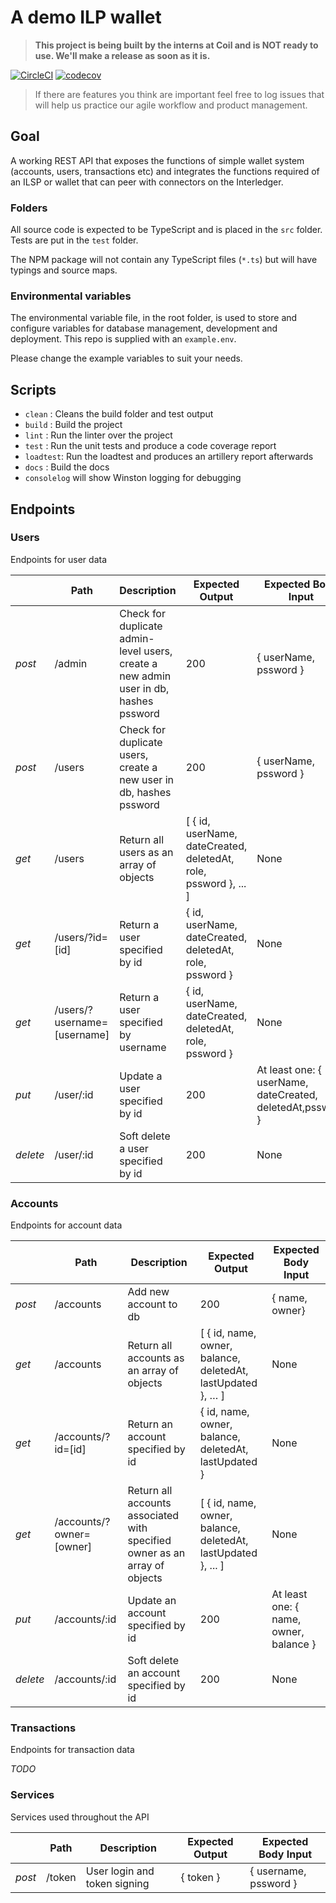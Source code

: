 # A demo ILP wallet

> **This project is being built by the interns at Coil and is NOT ready to use. We'll make a release as soon as it is.**

[![CircleCI](https://circleci.com/gh/interledgerjs/wallet.svg?style=shield)](https://circleci.com/gh/interledgerjs/wallet)
[![codecov](https://codecov.io/gh/interledgerjs/wallet/branch/master/graph/badge.svg)](https://codecov.io/gh/interledgerjs/wallet)

> If there are features you think are important feel free to log issues that will help us practice our agile workflow and product management.

## Goal

A working REST API that exposes the functions of simple wallet system (accounts, users, transactions etc) and integrates the functions required of an ILSP or wallet that can peer with connectors on the Interledger.

### Folders

All source code is expected to be TypeScript and is placed in the `src` folder. Tests are put in the `test` folder.

The NPM package will not contain any TypeScript files (`*.ts`) but will have typings and source maps.

### Environmental variables
The environmental variable file, in the root folder, is used to store and configure variables for database management, development and deployment. This repo is supplied with an `example.env`.

Please change the example variables to suit your needs.

## Scripts

  - `clean` : Cleans the build folder and test output
  - `build` : Build the project
  - `lint`  : Run the linter over the project
  - `test`  : Run the unit tests and produce a code coverage report
  - `loadtest`: Run the loadtest and produces an artillery report afterwards
  - `docs`   : Build the docs
  - `consolelog` will show Winston logging for debugging

## Endpoints

### Users
Endpoints for user data  

|  | Path | Description | Expected Output | Expected Body Input |
|--------|-----------------------------|---------------------------------------------------------------------|------------------------------------------------------------------|-------------------------------------------------------------|
| *post* | /admin | Check for duplicate admin-level users, create a new admin user in db, hashes pssword | 200 | { userName, pssword } |
| *post* | /users | Check for duplicate users, create a new user in db, hashes pssword | 200 | { userName, pssword } |
| *get* | /users | Return all users as an array of objects | [ { id, userName, dateCreated, deletedAt, role, pssword }, ... ] | None |
| *get* | /users/?id=[id] | Return a user specified by id | { id, userName, dateCreated, deletedAt, role, pssword } | None |
| *get* | /users/?username=[username] | Return a user specified by username | { id, userName, dateCreated, deletedAt, role, pssword } | None |
| *put* | /user/:id | Update a user specified by id | 200 | At least one: { userName, dateCreated, deletedAt,pssword } |
| *delete* | /user/:id | Soft delete a user specified by id | 200 | None |

### Accounts
Endpoints for account data  

|  | Path | Description | Expected Output | Expected Body Input |
|--------|--------------------------|----------------------------------------------------------------------------|---------------------------------------------------------------|----------------------------------------|
| *post* | /accounts | Add new account to db | 200 | { name, owner} |
| *get* | /accounts | Return all accounts as an array of objects |  [ { id, name, owner, balance, deletedAt, lastUpdated }, … ] | None |
| *get* | /accounts/?id=[id] | Return an account specified by id | { id, name, owner, balance, deletedAt, lastUpdated } | None |
| *get* | /accounts/?owner=[owner] | Return all accounts associated with specified owner as an array of objects | [ { id, name, owner, balance, deletedAt, lastUpdated }, ... ] | None |
| *put* | /accounts/:id | Update an account specified by id | 200 | At least one: { name, owner, balance } |
| *delete* | /accounts/:id | Soft delete an account specified by id | 200 | None |

### Transactions
Endpoints for transaction data

*TODO*

### Services
Services used throughout the API  

|  | Path | Description | Expected Output | Expected Body Input |
|------|--------|------------------------------|-----------------|-----------------------|
| *post* | /token | User login and token signing | { token } | { username, pssword } |